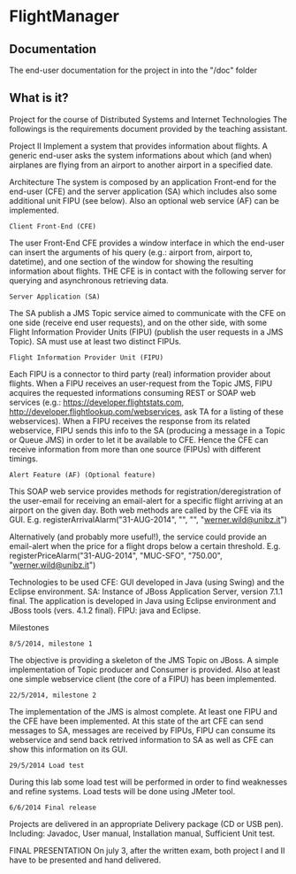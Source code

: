 FlightManager
=============
## Documentation
The end-user documentation for the project in into the "/doc" folder


## What is it?

Project for the course of Distributed Systems and Internet Technologies
The followings is the requirements document provided by the teaching assistant.





Project II
Implement a system that provides information about flights.
A generic end-user asks the system informations about which (and when) airplanes are flying from an airport to another airport in a specified date.

Architecture
The system is composed by an application Front-end for the end-user (CFE) and the server application (SA) which includes also some additional unit FIPU (see below).
Also an optional web service (AF) can be implemented.

    Client Front-End (CFE)

The user Front-End CFE provides a window interface in which the end-user can insert the arguments of his query (e.g.: airport from, airport to, datetime), and one section of the window for showing the resulting information about flights.
THE CFE is in contact with the following server for querying and asynchronous retrieving data.

    Server Application (SA)

The SA publish a JMS Topic service aimed to communicate with the CFE on one side (receive end user requests), and on the other side, with some Flight Information Provider Units (FIPU) (publish the user requests in a JMS Topic).
SA must use at least two distinct FIPUs.

    Flight Information Provider Unit (FIPU)

Each FIPU is a connector to third party (real) information provider about flights. When a FIPU receives an user-request from the Topic JMS, FIPU acquires the requested informations consuming REST or SOAP web services (e.g.: https://developer.flightstats.com, http://developer.flightlookup.com/webservices, ask TA for a listing of these webservices).
When a FIPU receives the response from its related webservice, FIPU sends this info to the SA (producing a message in a Topic or Queue JMS) in order to let it be available to CFE.
Hence the CFE can receive information from more than one source (FIPUs) with different timings.

    Alert Feature (AF) (Optional feature)

This SOAP web service provides methods for registration/deregistration of the user-email for receiving an email-alert for a specific flight arriving at an airport on the given day.
Both web methods are called by the CFE via its GUI.
E.g. registerArrivalAlarm("31-AUG-2014", "<carrier>", "<flightNumber>", "werner.wild@unibz.it")

Alternatively (and probably more useful!), the service could provide an email-alert when the price for a flight drops below a certain threshold.
E.g. registerPriceAlarm("31-AUG-2014", "MUC-SFO", "750.00", "werner.wild@unibz.it")

Technologies to be used
CFE: GUI developed in Java (using Swing) and the Eclipse environment.
SA: Instance of JBoss Application Server, version 7.1.1 final.
The application is developed in Java using Eclipse environment and JBoss tools (vers. 4.1.2 final).
FIPU: java and Eclipse.

Milestones

    8/5/2014, milestone 1

The objective is providing a skeleton of the JMS Topic on JBoss. A simple implementation of Topic producer and Consumer is provided.
Also at least one simple webservice client (the core of a FIPU) has been implemented.

    22/5/2014, milestone 2

The implementation of the JMS is almost complete. At least one FIPU and the CFE have been implemented.
At this state of the art CFE can send messages to SA, messages are received by FIPUs, FIPU can consume its webservice and send back retrived information to SA as well as CFE can show this information on its GUI.

    29/5/2014 Load test

During this lab some load test will be performed in order to find weaknesses and refine systems.
Load tests will be done using JMeter tool.

    6/6/2014 Final release

Projects are delivered in an appropriate Delivery package (CD or USB pen). Including:
Javadoc,
User manual,
Installation manual,
Sufficient Unit test.


FINAL PRESENTATION
On july 3, after the written exam, both project I and II have to be presented and hand delivered.
